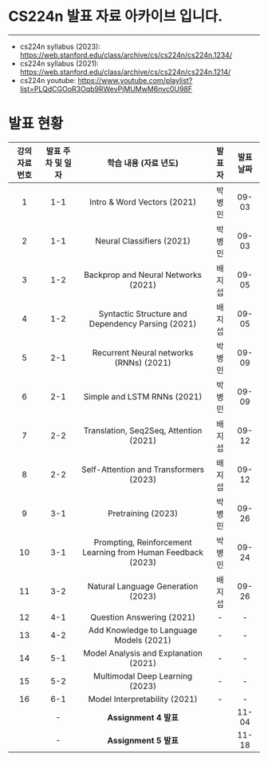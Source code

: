# CS224n 발표 자료 아카이브 입니다.
---

- cs224n syllabus (2023): https://web.stanford.edu/class/archive/cs/cs224n/cs224n.1234/
- cs224n syllabus (2021): https://web.stanford.edu/class/archive/cs/cs224n/cs224n.1214/
- cs224n youtube: https://www.youtube.com/playlist?list=PLQdCGOoR3Oqb9RWevPjMUMwM6nvc0U98F


# 발표 현황

| 강의 자료 번호 | 발표 주차 및 일자 |                         학습 내용 (자료 년도)                         | 발표자 | 발표 날짜 |
| :------: | :--------: | :-----------------------------------------------------------: | :-: | :---: |
|    1     |    1-1     |                  Intro & Word Vectors (2021)                  | 박병민 | 09-03 |
|    2     |    1-1     |                   Neural Classifiers (2021)                   | 박병민 | 09-03 |
|    3     |    1-2     |              Backprop and Neural Networks (2021)              |  배지섭  | 09-05 |
|    4     |    1-2     |       Syntactic Structure and Dependency Parsing (2021)       |  배지섭  | 09-05 |
|    5     |    2-1     |            Recurrent Neural networks (RNNs) (2021)            |  박병민  | 09-09 |
|    6     |    2-1     |                  Simple and LSTM RNNs (2021)                  |  박병민  | 09-09 |
|    7     |    2-2     |            Translation, Seq2Seq, Attention (2021)             |  배지섭  | 09-12 |
|    8     |    2-2     |            Self-Attention and Transformers (2023)             |  배지섭  | 09-12 |
|    9     |    3-1     |                      Pretraining (2023)                       |  박병민  | 09-26 |
|    10    |    3-1     | Prompting, Reinforcement Learning from Human Feedback (2023) |  박병민  | 09-24 |
|    11    |    3-2     |              Natural Language Generation (2023)              | 배지섭 | 09-26 |
|    12    |    4-1     |                   Question Answering (2021)                   |  -  |   -   |
|    13    |    4-2     |            Add Knowledge to Language Models (2021)            |  -  |   -   |
|    14    |    5-1     |             Model Analysis and Explanation (2021)             |  -  |   -   |
|    15    |    5-2     |                Multimodal Deep Learning (2023)                |  -  |   -   |
|    16    |    6-1     |                 Model Interpretability (2021)                 |  -  |   -   |
|          |    -     |                      **Assignment 4 발표**                      |     |  11-04   |
|          |    -     |                      **Assignment 5 발표**                      |     |  11-18   |
